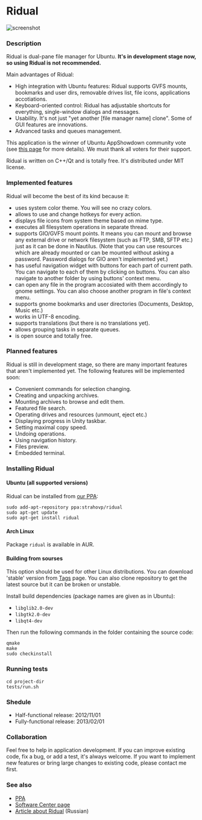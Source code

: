 Ridual
======


![screenshot](https://github.com/Riateche/ridual/raw/master/doc/screenshot.png)

### Description

Ridual is dual-pane file manager for Ubuntu. **It's in development stage now, so using Ridual is not recommended.**

Main advantages of Ridual:

- High integration with Ubuntu features: Ridual supports GVFS mounts, bookmarks and user dirs, 
       removable drives list, file icons, applications accotiations.
- Keyboard-oriented control: Ridual has adjustable shortcuts for everything, 
       single-window dialogs and messages.
- Usability. It's not just "yet another [file manager name] clone". Some of GUI features are innovations.
- Advanced tasks and queues management.

This application is the winner of Ubuntu AppShowdown community vote 
(see [this page](http://developer.ubuntu.com/2012/09/announcing-the-ubuntu-app-showdown-community-winners/)
for more details). We must thank all voters for their support.

Ridual is written on C++/Qt and is totally free. It's distributed under MIT license. 

### Implemented features

Ridual will become the best of its kind because it:
- uses system color theme. You will see no crazy colors.
- allows to use and change hotkeys for every action.
- displays file icons from system theme based on mime type.
- executes all filesystem operations in separate thread.
- supports GIO/GVFS mount points. It means you can mount and browse
any external drive or network filesystem (such as FTP, SMB, SFTP etc.) just as
it can be done in Nautilus. (Note that you can use resources which are already mounted or
can be mounted without asking a password. Password dialogs for GIO aren't implemented yet.)
- has useful navigation widget with buttons for each part of current path. You can
navigate to each of them by clicking on buttons. You can also navigate to another folder
by using buttons' context menu.
- can open any file in the program accosiated with them accordingly to gnome settings. You
can also choose another program in file's context menu.
- supports gnome bookmarks and user directories (Documents, Desktop, Music etc.)
- works in UTF-8 encoding.
- supports translations (but there is no translations yet).
- allows grouping tasks in separate queues.
- is open source and totally free.

### Planned features

Ridual is still in development stage, so there are many important features
that aren't implemented yet. The following features will be implemented soon:
- Convenient commands for selection changing.
- Creating and unpacking archives.
- Mounting archives to browse and edit them.
- Featured file search.
- Operating drives and resources (unmount, eject etc.)
- Displaying progress in Unity taskbar.
- Setting maximal copy speed.
- Undoing operations.
- Using navigation history.
- Files preview.
- Embedded terminal.

### Installing Ridual

#### Ubuntu (all supported versions)

Ridual can be installed from [our PPA](https://launchpad.net/%7Estrahovp/+archive/ridual):

    sudo add-apt-repository ppa:strahovp/ridual
    sudo apt-get update
    sudo apt-get install ridual

#### Arch Linux

Package `ridual` is available in AUR.

#### Building from sourses

This option should be used for other Linux distributions. 
You can download 'stable' version from [Tags](https://github.com/Riateche/ridual/tags) page.
You can also clone repository to get the latest source but it can be broken or unstable.

Install build dependencies (package names are given as in Ubuntu): 

- `libglib2.0-dev`
- `libgtk2.0-dev` 
- `libqt4-dev` 
 
Then run the following commands in the folder containing the source code:

    qmake
    make
    sudo checkinstall

### Running tests

    cd project-dir
    tests/run.sh
    
    
### Shedule

- Half-functional release: 2012/11/01
- Fully-functional release: 2013/02/01
    
### Collaboration

Feel free to help in application development. If you can improve existing code, fix a bug, or add a test,
it's always welcome. If you want to implement new features or bring large changes to existing code, 
please contact me first.

### See also

- [PPA](https://launchpad.net/%7Estrahovp/+archive/ridual)
- [Software Center page](https://apps.ubuntu.com/cat/applications/ridual/)
- [Article about Ridual](http://habrahabr.ru/post/149647/) (Russian)


